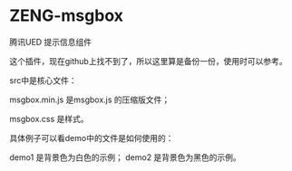 # ZENG-msgbox
腾讯UED 提示信息组件

这个插件，现在github上找不到了，所以这里算是备份一份，使用时可以参考。

src中是核心文件：

msgbox.min.js 是msgbox.js 的压缩版文件；

msgbox.css 是样式。

具体例子可以看demo中的文件是如何使用的：

demo1 是背景色为白色的示例；
demo2 是背景色为黑色的示例。
